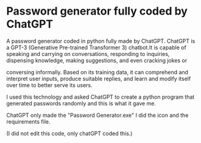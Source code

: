 # Password generator fully coded by ChatGPT
A password generator coded in python fully made by ChatGPT.
ChatGPT is a GPT-3 (Generative Pre-trained Transformer 3) chatbot.It is capable of
speaking and carrying on conversations, responding to inquiries, dispensing
knowledge, making suggestions, and even cracking jokes or

conversing informally. Based on its training data, it can comprehend and interpret
user inputs, produce suitable replies, and learn and modify itself over time to better
serve its users.

I used this technology and asked ChatGPT to create a python program that generated passwords
randomly and this is what it gave me.

ChatGPT only made the "Password Generator.exe" I did the icon and the requirements file.

(I did not edit this code, only chatGPT coded this.)